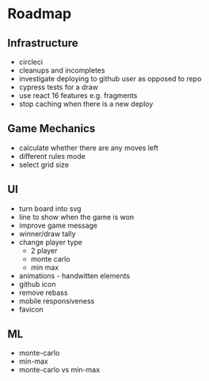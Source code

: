 # Roadmap

## Infrastructure

* circleci
* cleanups and incompletes
* investigate deploying to github user as opposed to repo
* cypress tests for a draw
* use react 16 features e.g. fragments
* stop caching when there is a new deploy

## Game Mechanics

* calculate whether there are any moves left
* different rules mode
* select grid size

## UI

* turn board into svg
* line to show when the game is won
* improve game message
* winner/draw tally
* change player type
  * 2 player
  * monte carlo
  * min max
* animations - handwitten elements
* github icon
* remove rebass
* mobile responsiveness
* favicon

## ML

* monte-carlo
* min-max
* monte-carlo vs min-max
